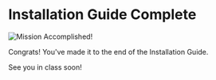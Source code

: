 # Installation Guide Complete

![Mission Accomplished!](https://media0.giphy.com/media/8UF0EXzsc0Ckg/giphy.gif?cid=790b76119e75cee9437eff66717002d4ebc498ec1cf4b464&rid=giphy.gif)

Congrats! You've made it to the end of the Installation Guide.

See you in class soon!
